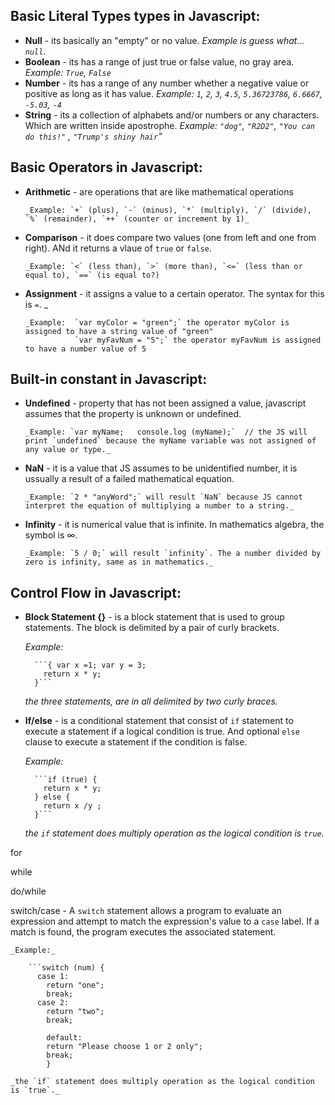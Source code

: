 
##  Basic Literal Types types in Javascript:

* **Null** - its basically an "empty" or no value. 
    _Example is guess what... `null`._
* **Boolean** - its has a range of just true or false value, no gray area. 
    _Example: `True`, `False`_
* **Number** - its has a range of any number whether a negative value or positive as long as it has value. _Example: `1`, `2`, `3`, `4.5`, `5.36723786`, `6.6667`, `-5.03`, `-4`_
* **String** - its a collection of alphabets and/or numbers or any characters. Which are written inside apostrophe. _Example: `"dog"`, `"R2D2"`, `"You can do this!"` , `"Trump's shiny hair`"_

##  Basic Operators in Javascript:

* **Arithmetic** - are operations that are like mathematical operations 

      _Example: `+` (plus), `-` (minus), `*` (multiply), `/` (divide), `%` (remainder), `++` (counter or increment by 1)_
* **Comparison** - it does compare two values (one from left and one from right). ANd it returns a vlaue of `true` or `false`. 

      _Example: `<` (less than), `>` (more than), `<=` (less than or equal to), `==` (is equal to?)
* **Assignment** -  it assigns a value to a certain operator. The syntax for this is `=`. _

      _Example:  `var myColor = "green";` the operator myColor is assigned to have a string value of "green"
                 `var myFavNum = "5";` the operator myFavNum is assigned to have a number value of 5

##  Built-in constant in Javascript:

* **Undefined** - property that has not been assigned a value, javascript assumes that the property is unknown or undefined. 

      _Example: `var myName;   console.log (myName);`  // the JS will print `undefined` because the myName variable was not assigned of any value or type._


* **NaN** - it is a value that JS assumes to be unidentified number, it is ussually a result of a failed mathematical equation.

      _Example: `2 * "anyWord";` will result `NaN` because JS cannot interpret the equation of multiplying a number to a string._

* **Infinity** - it is numerical value that is infinite. In mathematics algebra, the symbol is ∞.

      _Example: `5 / 0;` will result `infinity`. The a number divided by zero is infinity, same as in mathematics._

##  Control Flow in Javascript:

* **Block Statement {}** - is a block statement that is used to group statements. The block is delimited by a pair of curly brackets.

    _Example:_ 

        ```{ var x =1; var y = 3;
          return x * y;
        }```
        
    _the three statements, are in all delimited by two curly braces._

* **If/else** - is a conditional statement that consist of ```if``` statement to execute a statement if a logical condition is true. And optional ```else``` clause to execute a statement if the condition is false.

    _Example:_ 

        ```if (true) { 
          return x * y;
        } else {
          return x /y ;
        }```
        
    _the `if` statement does multiply operation as the logical condition is `true`._


for 

while

do/while

switch/case - A `switch` statement allows a program to evaluate an expression and attempt to match the expression's value to a `case` label. If a match is found, the program executes the associated statement.

    _Example:_ 

        ```switch (num) { 
          case 1:
            return "one";
            break;
          case 2:
            return "two";
            break;
  
            default:
            return "Please choose 1 or 2 only";
            break;
            }
        
    _the `if` statement does multiply operation as the logical condition is `true`._

